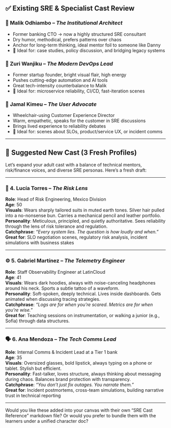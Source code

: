 ## ✅ Existing SRE & Specialist Cast Review

### 🔹 Malik Odhiambo – *The Institutional Architect*
- Former banking CTO → now a highly structured SRE consultant
- Dry humor, methodical, prefers patterns over chaos
- Anchor for long-term thinking, ideal mentor foil to someone like Danny
- 📘 Ideal for: case studies, policy discussion, and bridging legacy systems

### 🔹 Zuri Wanjiku – *The Modern DevOps Lead*
- Former startup founder, bright visual flair, high energy
- Pushes cutting-edge automation and AI tools
- Great tech-intensity counterbalance to Malik
- 📘 Ideal for: microservice reliability, CI/CD, fast-iteration scenes

### 🔹 Jamal Kimeu – *The User Advocate*
- Wheelchair-using Customer Experience Director
- Warm, empathetic, speaks for the customer in SRE discussions
- Brings lived experience to reliability debates
- 📘 Ideal for: scenes about SLOs, product/service UX, or incident comms

---

## 🧠 Suggested New Cast (3 Fresh Profiles)

Let’s expand your adult cast with a balance of technical mentors, risk/finance voices, and diverse SRE personas. Here’s a fresh draft:

---

### 🔧 4. **Lucía Torres** – *The Risk Lens*

**Role**: Head of Risk Engineering, Mexico Division  
**Age**: 50  
**Visuals**: Wears sharply tailored suits in muted earth tones. Silver hair pulled into a no-nonsense bun. Carries a mechanical pencil and leather portfolio.  
**Personality**: Meticulous, principled, and quietly authoritative. Sees reliability through the lens of risk tolerance and regulation.  
**Catchphrase**: *“Every system lies. The question is how loudly and when.”*  
**Great for**: SLO negotiation scenes, regulatory risk analysis, incident simulations with business stakes

---

### ⚙️ 5. **Gabriel Martínez** – *The Telemetry Engineer*

**Role**: Staff Observability Engineer at LatinCloud  
**Age**: 41  
**Visuals**: Wears dark hoodies, always with noise-canceling headphones around his neck. Sports a subtle tattoo of a waveform.  
**Personality**: Soft-spoken, deeply technical. Lives inside dashboards. Gets animated when discussing tracing strategies.  
**Catchphrase**: *“Logs are for when you’re scared. Metrics are for when you’re wise.”*  
**Great for**: Teaching sessions on instrumentation, or walking a junior (e.g., Sofia) through data structures.

---

### 🗣️ 6. **Ana Mendoza** – *The Tech Comms Lead*

**Role**: Internal Comms & Incident Lead at a Tier 1 bank  
**Age**: 35  
**Visuals**: Oversized glasses, bold lipstick, always typing on a phone or tablet. Stylish but efficient.  
**Personality**: Fast-talker, loves structure, always thinking about messaging during chaos. Balances brand protection with transparency.  
**Catchphrase**: *“You don’t just fix outages. You narrate them.”*  
**Great for**: Incident postmortems, cross-team simulations, building narrative trust in technical reporting

---

Would you like these added into your canvas with their own “SRE Cast Reference” markdown file? Or would you prefer to bundle them with the learners under a unified character doc?